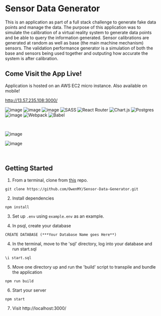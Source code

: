 # Sensor Data Generator
This is an application as part of a full stack challenge to generate fake data points and manage the data. The purpose of this application was to simulate the calibration of a virtual reality system to generate data points and be able to query the information generated. Sensor calibrations are generated at random as well as base (the main machine mechanism) sensors.  The validation performance generator is a simulation of both the base and sensors being used together and outputing how accurate the system is after calibration.  

## Come Visit the App Live!
Application is hosted on an AWS EC2 micro instance.  Also available on mobile!

http://13.57.235.108:3000/

![image](https://img.shields.io/badge/JavaScript-323330?style=for-the-badge&logo=javascript&logoColor=F7DF1E) ![image](https://img.shields.io/badge/React-20232A?style=for-the-badge&logo=react&logoColor=61DAFB) ![image](https://img.shields.io/badge/HTML5-E34F26?style=for-the-badge&logo=html5&logoColor=white) ![SASS](https://img.shields.io/badge/SASS-hotpink.svg?style=for-the-badge&logo=SASS&logoColor=white)  ![React Router](https://img.shields.io/badge/React_Router-CA4245?style=for-the-badge&logo=react-router&logoColor=white) ![Chart.js](https://img.shields.io/badge/chart.js-F5788D.svg?style=for-the-badge&logo=chart.js&logoColor=white) ![Postgres](https://img.shields.io/badge/postgres-%23316192.svg?style=for-the-badge&logo=postgresql&logoColor=white) ![image](https://img.shields.io/badge/Express.js-000000?style=for-the-badge&logo=express&logoColor=white) ![Webpack](https://img.shields.io/badge/webpack-%238DD6F9.svg?style=for-the-badge&logo=webpack&logoColor=black) ![Babel](https://img.shields.io/badge/Babel-F9DC3e?style=for-the-badge&logo=babel&logoColor=black)

<br>

![image](https://lh3.googleusercontent.com/cM26Pd4S-yh2csd1Du53kpUMtfe_PN0JZCgC1qv36UqIZRdK0dkaFzbj3-6iFkUqgTTL16uQb4vrGKcIqD8SG6ABQH7wi173OaGFMhNuSkzwwcK_DyBoOHg6RaERI81qnEUcBFp8Jw=w2400)

![image](https://lh3.googleusercontent.com/s95j_RZyppATnzE-jDMGLYuYd4SzL26JoEq_MN2PMEmXRbwZrZOXsnia1U8mTh9ZYkuH1wIgM9-t-yP3pslb6SoBveD2xMclfNdTqP9DvG1lZEajZv62pmoodj6HuToUtFAmw94Blw=w2400)


<br>



## Getting Started
1. From a terminal, clone from [this](https://github.com/OwenMY/Sensor-Data-Generator.git) repo.
```
git clone https://github.com/OwenMY/Sensor-Data-Generator.git
```
2. Install dependencies
```
npm install
```

3. Set up `.env` using `example.env` as an example.

4. In psql, create your database
```
CREATE DATABASE (***Your Database Name goes Here**)
```

4. In the terminal, move to the 'sql' directory, log into your database and run start.sql
 ```
 \i start.sql
 ```

5. Move one directory up and run the 'build' script to transpile and bundle the application
```
npm run build
```

6. Start your server
```
npm start
```
7. Visit http://localhost:3000/
